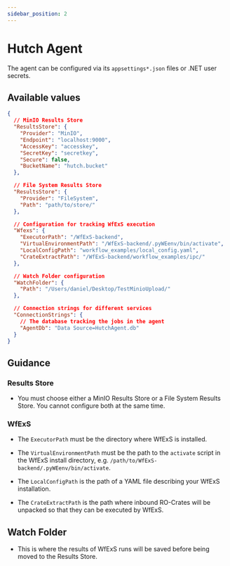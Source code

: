 ```yaml
---
sidebar_position: 2
---
```


# Hutch Agent

The agent can be configured via its `appsettings*.json` files or .NET user secrets.

## Available values

```json
{
  // MinIO Results Store
  "ResultsStore": {
    "Provider": "MinIO",
    "Endpoint": "localhost:9000",
    "AccessKey": "accesskey",
    "SecretKey": "secretkey",
    "Secure": false,
    "BucketName": "hutch.bucket"
  },

  // File System Results Store
  "ResultsStore": {
    "Provider": "FileSystem",
    "Path": "path/to/store/"
  },

  // Configuration for tracking WfExS execution
  "Wfexs": {
    "ExecutorPath": "/WfExS-backend",
    "VirtualEnvironmentPath": "/WfExS-backend/.pyWEenv/bin/activate",
    "LocalConfigPath": "workflow_examples/local_config.yaml",
    "CrateExtractPath": "/WfExS-backend/workflow_examples/ipc/"
  },

  // Watch Folder configuration
  "WatchFolder": {
    "Path": "/Users/daniel/Desktop/TestMinioUpload/"
  },

  // Connection strings for different services
  "ConnectionStrings": {
    // The database tracking the jobs in the agent
    "AgentDb": "Data Source=HutchAgent.db"
  }
}
```

## Guidance
### Results Store
- You must choose either a MinIO Results Store or a File System Results Store. You cannot configure both at the same time.

### WfExS
- The `ExecutorPath` must be the directory where WfExS is installed.

- The `VirtualEnvironmentPath` must be the path to the `activate` script in the WfExS install directory, e.g. `/path/to/WfExS-backend/.pyWEenv/bin/activate`.

- The `LocalConfigPath` is the path of a YAML file describing your WfExS installation.

- The `CrateExtractPath` is the path where inbound RO-Crates will be unpacked so that they can be executed by WfExS.

## Watch Folder
- This is where the results of WfExS runs will be saved before being moved to the Results Store.
